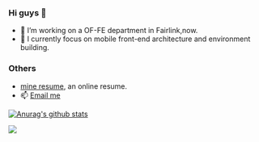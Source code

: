 
### Hi guys 👋

- 🔭 I’m working on a OF-FE department in Fairlink,now.
- 🌱 I currently focus on mobile front-end architecture and environment building.

### Others

- [mine resume](https://songkunda.github.io/about/), an online resume.
- 📫 [Email me](574779754@qq.com) 

[![Anurag's github stats](https://github-readme-stats.vercel.app/api?username=Songkunda&show_icons=true&theme=chartreuse-dark&hide=commits)](https://github.com/anuraghazra/github-readme-stats)

<img src="https://visitor-badge.glitch.me/badge?page_id=Songkunda" />
